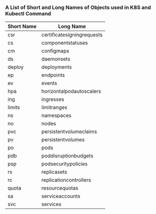 <h3>A List of Short and Long Names of Objects used in K8S and Kubectl Command </h3>

Short Name	|	Long Name
| --- | --- |
csr	|	certificatesigningrequests
cs |	componentstatuses
cm	|	configmaps
ds |	daemonsets
deploy |	deployments
ep | endpoints
ev | events
hpa | horizontalpodautoscalers
ing |ingresses
limits	| limitranges
ns |namespaces
no	| nodes
pvc	| persistentvolumeclaims
pv	| persistentvolumes
po	| pods
pdb	| poddisruptionbudgets
psp	| podsecuritypolicies
rs	| replicasets
rc	| replicationcontrollers
quota	|	resourcequotas
sa	| serviceaccounts
svc	| services
